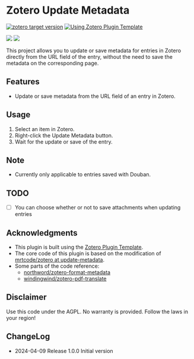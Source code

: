 # Zotero Update Metadata

[![zotero target version](https://img.shields.io/badge/Zotero-7-green?style=flat-square&logo=zotero&logoColor=CC2936)](https://www.zotero.org)
[![Using Zotero Plugin Template](https://img.shields.io/badge/Using-Zotero%20Plugin%20Template-blue?style=flat-square&logo=github)](https://github.com/windingwind/zotero-plugin-template)

[![](https://img.shields.io/badge/英文-English-blue.svg)](https://github.com/iiwenwen/zotero-update-metadata/blob/main/README.md)
[![](https://img.shields.io/badge/中文-Chinese-blue.svg)](https://github.com/iiwenwen/zotero-update-metadata/blob/main/doc/README-zhCN.md)

This project allows you to update or save metadata for entries in Zotero directly from the URL field of the entry, without the need to save the metadata on the corresponding page.

## Features

- Update or save metadata from the URL field of an entry in Zotero.

## Usage

1. Select an item in Zotero.
2. Right-click the Update Metadata button.
3. Wait for the update or save of the entry.

## Note

- Currently only applicable to entries saved with Douban.

## TODO

- [ ] You can choose whether or not to save attachments when updating entries

## Acknowledgments

- This plugin is built using the [Zotero Plugin Template](https://github.com/windingwind/zotero-plugin-template).
- The core code of this plugin is based on the modification of [mrtcode/zotero at update-metadata](https://github.com/mrtcode/zotero/tree/update-metadata).
- Some parts of the code reference:
  + [northword/zotero-format-metadata](https://github.com/northword/zotero-format-metadata)
  + [windingwind/zotero-pdf-translate](https://github.com/windingwind/zotero-pdf-translate/tree/87299879409b8d74c45b7690e0227232de407c0a)

## Disclaimer

Use this code under the AGPL. No warranty is provided. Follow the laws in your region!

## ChangeLog

- 2024-04-09 Release 1.0.0 Initial version
